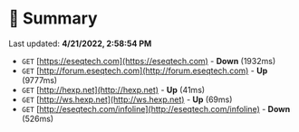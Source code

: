 # 📖 Summary
Last updated: **4/21/2022, 2:58:54 PM**

- `GET` [https://eseqtech.com](https://eseqtech.com) - **Down** (1932ms)
- `GET` [http://forum.eseqtech.com](http://forum.eseqtech.com) - **Up** (9777ms)
- `GET` [http://hexp.net](http://hexp.net) - **Up** (41ms)
- `GET` [http://ws.hexp.net](http://ws.hexp.net) - **Up** (69ms)
- `GET` [http://eseqtech.com/infoline](http://eseqtech.com/infoline) - **Down** (526ms)

